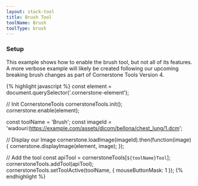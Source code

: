 ```yaml
---
layout: stack-tool
title: Brush Tool
toolName: Brush
toolType: brush
---
```


<h3 class="title is-3">Setup</h3>

This example shows how to enable the brush tool, but not all of its features. A more verbose example will likely be created following our upcoming breaking brush changes as part of Cornerstone Tools Version 4.

<!-- prettier-ignore-start -->

{% highlight javascript %}
const element = document.querySelector('.cornerstone-element');

// Init CornerstoneTools
cornerstoneTools.init();
cornerstone.enable(element);

const toolName = 'Brush';
const imageId = 'wadouri:https://example.com/assets/dicom/bellona/chest_lung/1.dcm';

// Display our Image
cornerstone.loadImage(imageId).then(function(image) {
  cornerstone.displayImage(element, image);
});

// Add the tool
const apiTool = cornerstoneTools[`${toolName}Tool`];
cornerstoneTools.addTool(apiTool);
cornerstoneTools.setToolActive(toolName, { mouseButtonMask: 1 });
{% endhighlight %}

<!-- prettier-ignore-end -->
